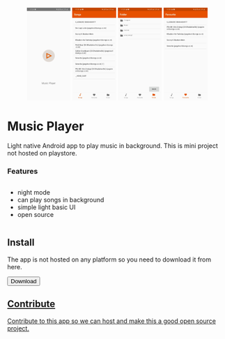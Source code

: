 <p align="center" >
<img src="/ReadmeFiles/ss/3m.jpg"width="20%" height="10%"/>
<img src="/ReadmeFiles/ss/1m.jpg" width="20%" height="10%"/>
<img src="/ReadmeFiles/ss/2m.jpg" width="20%" height="10%"/>
<img src="/ReadmeFiles/ss/4m.jpg"width="20%" height="10%"/>
</p>

# Music Player
Light native Android app to play music in background. This is mini project not hosted on playstore.

### Features

<div style="display:flex;">
  
- night mode
- can play songs in background
- simple light basic UI 
- open source 

</div>


Install
---------
The app is not hosted on any platform so you need to download it from here.

<a href="https://drive.google.com/file/d/1loaZdJ2a-0gX2srL2N4hDPl-neC57QI5/view?usp=sharing" target="_blank">
	<button>Download</button>

Contribute
---------
Contribute to this app so we can host and make this a good open source project.
